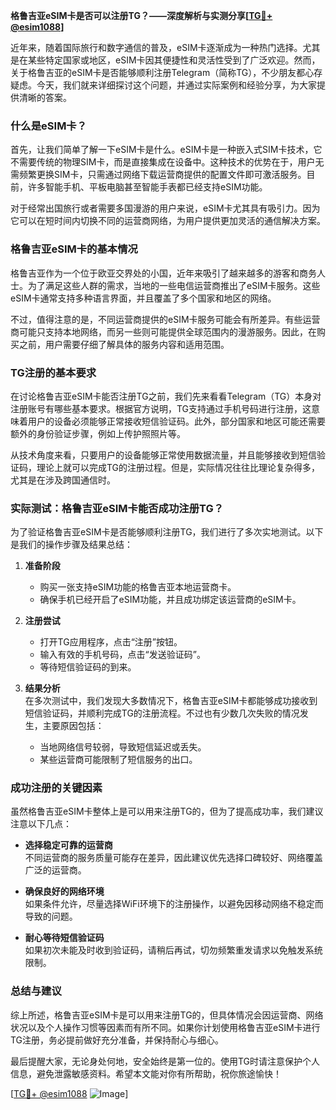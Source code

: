 **格鲁吉亚eSIM卡是否可以注册TG？——深度解析与实测分享[[TG💪+ @esim1088](https://t.me/s/esim1088)]**

近年来，随着国际旅行和数字通信的普及，eSIM卡逐渐成为一种热门选择。尤其是在某些特定国家或地区，eSIM卡因其便捷性和灵活性受到了广泛欢迎。然而，关于格鲁吉亚的eSIM卡是否能够顺利注册Telegram（简称TG），不少朋友都心存疑虑。今天，我们就来详细探讨这个问题，并通过实际案例和经验分享，为大家提供清晰的答案。

### 什么是eSIM卡？

首先，让我们简单了解一下eSIM卡是什么。eSIM卡是一种嵌入式SIM卡技术，它不需要传统的物理SIM卡，而是直接集成在设备中。这种技术的优势在于，用户无需频繁更换SIM卡，只需通过网络下载运营商提供的配置文件即可激活服务。目前，许多智能手机、平板电脑甚至智能手表都已经支持eSIM功能。

对于经常出国旅行或者需要多国漫游的用户来说，eSIM卡尤其具有吸引力。因为它可以在短时间内切换不同的运营商网络，为用户提供更加灵活的通信解决方案。

### 格鲁吉亚eSIM卡的基本情况

格鲁吉亚作为一个位于欧亚交界处的小国，近年来吸引了越来越多的游客和商务人士。为了满足这些人群的需求，当地的一些电信运营商推出了eSIM卡服务。这些eSIM卡通常支持多种语言界面，并且覆盖了多个国家和地区的网络。

不过，值得注意的是，不同运营商提供的eSIM卡服务可能会有所差异。有些运营商可能只支持本地网络，而另一些则可能提供全球范围内的漫游服务。因此，在购买之前，用户需要仔细了解具体的服务内容和适用范围。

### TG注册的基本要求

在讨论格鲁吉亚eSIM卡能否注册TG之前，我们先来看看Telegram（TG）本身对注册账号有哪些基本要求。根据官方说明，TG支持通过手机号码进行注册，这意味着用户的设备必须能够正常接收短信验证码。此外，部分国家和地区可能还需要额外的身份验证步骤，例如上传护照照片等。

从技术角度来看，只要用户的设备能够正常使用数据流量，并且能够接收到短信验证码，理论上就可以完成TG的注册过程。但是，实际情况往往比理论复杂得多，尤其是在涉及跨国通信时。

### 实际测试：格鲁吉亚eSIM卡能否成功注册TG？

为了验证格鲁吉亚eSIM卡是否能够顺利注册TG，我们进行了多次实地测试。以下是我们的操作步骤及结果总结：

1. **准备阶段**  
   - 购买一张支持eSIM功能的格鲁吉亚本地运营商卡。
   - 确保手机已经开启了eSIM功能，并且成功绑定该运营商的eSIM卡。

2. **注册尝试**  
   - 打开TG应用程序，点击“注册”按钮。
   - 输入有效的手机号码，点击“发送验证码”。
   - 等待短信验证码的到来。

3. **结果分析**  
   在多次测试中，我们发现大多数情况下，格鲁吉亚eSIM卡都能够成功接收到短信验证码，并顺利完成TG的注册流程。不过也有少数几次失败的情况发生，主要原因包括：
   - 当地网络信号较弱，导致短信延迟或丢失。
   - 某些运营商可能限制了短信服务的出口。

### 成功注册的关键因素

虽然格鲁吉亚eSIM卡整体上是可以用来注册TG的，但为了提高成功率，我们建议注意以下几点：

- **选择稳定可靠的运营商**  
  不同运营商的服务质量可能存在差异，因此建议优先选择口碑较好、网络覆盖广泛的运营商。

- **确保良好的网络环境**  
  如果条件允许，尽量选择WiFi环境下的注册操作，以避免因移动网络不稳定而导致的问题。

- **耐心等待短信验证码**  
  如果初次未能及时收到验证码，请稍后再试，切勿频繁重发请求以免触发系统限制。

### 总结与建议

综上所述，格鲁吉亚eSIM卡是可以用来注册TG的，但具体情况会因运营商、网络状况以及个人操作习惯等因素而有所不同。如果你计划使用格鲁吉亚eSIM卡进行TG注册，务必提前做好充分准备，并保持耐心与细心。

最后提醒大家，无论身处何地，安全始终是第一位的。使用TG时请注意保护个人信息，避免泄露敏感资料。希望本文能对你有所帮助，祝你旅途愉快！

[[TG💪+ @esim1088](https://t.me/s/esim1088) ![Image](https://i.postimg.cc/4NQfJmqS/Snipaste-2025-05-13-00-14-12.png)]